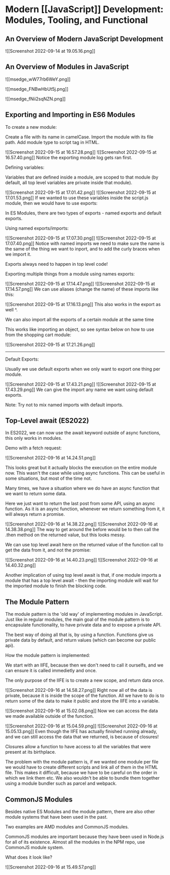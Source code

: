 # Modern [[JavaScript]] Development: Modules, Tooling, and Functional
## An Overview of Modern JavaScript Development

![[Screenshot 2022-09-14 at 19.05.16.png]]

## An Overview of Modules in JavaScript
![[msedge_wW77rb6WeY.png]]

![[msedge_FNBwHbUt5j.png]]

![[msedge_fNii2sqNZN.png]]

## Exporting and Importing in ES6 Modules
To create a new module:

Create a file with its name in camelCase. Import the module with its file path. Add module type to script tag in HTML.

![[Screenshot 2022-09-15 at 16.57.28.png]]
![[Screenshot 2022-09-15 at 16.57.40.png]]
Notice the exporting module log gets ran first.

Defining variables:

Variables that are defined inside a module, are scoped to that module (by default, all top level variables are private inside that module).

![[Screenshot 2022-09-15 at 17.01.42.png]]
![[Screenshot 2022-09-15 at 17.01.53.png]]
If we wanted to use these variables inside the script.js module, then we would have to use exports:

In ES Modules, there are two types of exports - named exports and default exports.

Using named exports/imports:

![[Screenshot 2022-09-15 at 17.07.30.png]]
![[Screenshot 2022-09-15 at 17.07.40.png]]
Notice with named imports we need to make sure the name is the same of the thing we want to inport, and to add the curly braces when we import it.

Exports always need to happen in top level code!

Exporting multiple things from a module using names exports:

![[Screenshot 2022-09-15 at 17.14.47.png]]
![[Screenshot 2022-09-15 at 17.14.57.png]]
We can use aliases (change the name) of these imports like this:

![[Screenshot 2022-09-15 at 17.16.13.png]]
This also works in the export as well ^.

We can also import all the exports of a certain module at the same time

This works like importing an object, so see syntax below on how to use from the shopping cart module:

![[Screenshot 2022-09-15 at 17.21.26.png]]

---------------------

Default Exports:

Usually we use default exports when we only want to export one thing per module.

![[Screenshot 2022-09-15 at 17.43.21.png]]
![[Screenshot 2022-09-15 at 17.43.29.png]]
We can give the import any name we want using default exports.

Note: Try not to mix named imports with default imports.

## Top-Level await (ES2022)
In ES2022, we can now use the await keyword outside of async functions, this only works in modules.

Demo with a fetch request:

![[Screenshot 2022-09-16 at 14.24.51.png]]

This looks great but it actually blocks the execution on the entire module now. This wasn't the case while using async functions. This can be useful in some situations, but most of the time not.

Many times, we have a situation where we do have an async function that we want to return some data.

Here we just want to return the last post from some API, using an async function. As it is an async function, whenever we return something from it, it will always return a promise. 

![[Screenshot 2022-09-16 at 14.38.22.png]]
![[Screenshot 2022-09-16 at 14.38.38.png]]
The way to get around the before would be to then call the .then method on the returned value, but this looks messy.

We can use top level await here on the returned value of the function call to get the data from it, and not the promise:

![[Screenshot 2022-09-16 at 14.40.23.png]]
![[Screenshot 2022-09-16 at 14.40.32.png]]

Another implication of using top level await is that, if one module imports a module that has a top level await - then the importing module will wait for the imported module to finish the blocking code.

## The Module Pattern
The module pattern is the 'old way' of implementing modules in JavaScript. Just like in regular modules, the main goal of the module pattern is to encapsulate functionality, to have private data and to expose a private API.

The best way of doing all that is, by using a function. Functions give us private data by default, and return values (which can become our public api).

How the module pattern is implemented:

We start with an IIFE, because then we don't need to call it ourselfs, and we can ensure it is called immedietly and once.

The only purpose of the IIFE is to create a new scope, and return data once.

![[Screenshot 2022-09-16 at 14.58.27.png]]
Right now all of the data is private, because it is inside the scope of the function.
All we have to do is to return some of the data to make it public and store the IIFE into a variable.

![[Screenshot 2022-09-16 at 15.02.08.png]]
Now we can access the data we made available outside of the function.

![[Screenshot 2022-09-16 at 15.04.59.png]]
![[Screenshot 2022-09-16 at 15.05.13.png]]
Even though the IIFE has actually finished running already, and we can still access the data that we returned, is because of closures! 

Closures allow a function to have access to all the variables that were present at its birthplace.

The problem with the module pattern is, if we wanted one module per file we would have to create different scripts and link all of them in the HTML file. This makes it difficult, because we have to be careful on the order in which we link them etc. We also wouldn't be able to bundle them together using a module bundler such as parcel and webpack.

## CommonJS Modules
Besides native ES Modules and the module pattern, there are also other module systems that have been used in the past.

Two examples are AMD modules and CommonJS modules.

CommonJS modules are important because they have been used in Node.js for all of its existence. Almost all the modules in the NPM repo, use CommonJS module system.

What does it look like?

![[Screenshot 2022-09-16 at 15.49.57.png]]

